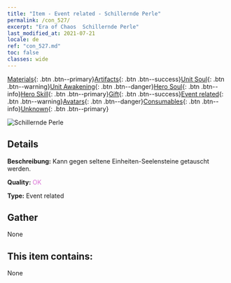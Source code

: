```yaml
---
title: "Item - Event related - Schillernde Perle"
permalink: /con_527/
excerpt: "Era of Chaos  Schillernde Perle"
last_modified_at: 2021-07-21
locale: de
ref: "con_527.md"
toc: false
classes: wide
---
```

 [Materials](/ItemsDE/){: .btn .btn--primary}[Artifacts](/ItemsDE/Artifacts/){: .btn .btn--success}[Unit Soul](/ItemsDE/UnitSoul/){: .btn .btn--warning}[Unit Awakening](/ItemsDE/UnitAwakening/){: .btn .btn--danger}[Hero Soul](/ItemsDE/HeroSoul/){: .btn .btn--info}[Hero Skill](/ItemsDE/HeroSkill/){: .btn .btn--primary}[Gift](/ItemsDE/Gift/){: .btn .btn--success}[Event related](/ItemsDE/Events/){: .btn .btn--warning}[Avatars](/ItemsDE/Avatars/){: .btn .btn--danger}[Consumables](/ItemsDE/Consumables/){: .btn .btn--info}[Unknown](/ItemsDE/Unknown/){: .btn .btn--primary}

 ![Schillernde Perle](/images/t/i_10013.png)

## Details
 **Beschreibung:** Kann gegen seltene Einheiten-Seelensteine getauscht werden.

 **Quality:** <span style="color: #DA70D6">OK</span>

 **Type:** Event related

## Gather

  None

## This item contains:

  None

